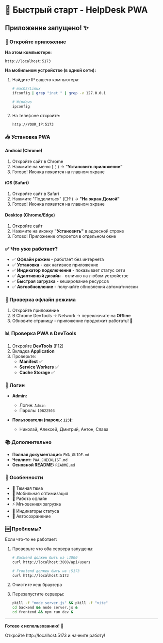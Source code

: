 # 🚀 Быстрый старт - HelpDesk PWA

## Приложение запущено! ✨

### 📱 Откройте приложение

**На этом компьютере:**
```
http://localhost:5173
```

**На мобильном устройстве (в одной сети):**
1. Найдите IP вашего компьютера:
   ```bash
   # macOS/Linux
   ifconfig | grep "inet " | grep -v 127.0.0.1
   
   # Windows
   ipconfig
   ```

2. На телефоне откройте:
   ```
   http://YOUR_IP:5173
   ```

### 📥 Установка PWA

#### Android (Chrome)
1. Откройте сайт в Chrome
2. Нажмите на меню (⋮) → **"Установить приложение"**
3. Готово! Иконка появится на главном экране

#### iOS (Safari)
1. Откройте сайт в Safari
2. Нажмите "Поделиться" (□↑) → **"На экран Домой"**
3. Готово! Иконка появится на главном экране

#### Desktop (Chrome/Edge)
1. Откройте сайт
2. Нажмите на иконку **"Установить"** в адресной строке
3. Готово! Приложение откроется в отдельном окне

### ✅ Что уже работает?

- ✅ **Офлайн режим** - работает без интернета
- ✅ **Установка** - как нативное приложение
- ✅ **Индикатор подключения** - показывает статус сети
- ✅ **Адаптивный дизайн** - отлично на любом устройстве
- ✅ **Быстрая загрузка** - кеширование ресурсов
- ✅ **Автообновление** - получайте обновления автоматически

### 🧪 Проверка офлайн режима

1. Откройте приложение
2. В Chrome DevTools → Network → переключите на **Offline**
3. Обновите страницу - приложение продолжит работать! 🎉

### 📊 Проверка PWA в DevTools

1. Откройте **DevTools** (F12)
2. Вкладка **Application**
3. Проверьте:
   - **Manifest** ✅
   - **Service Workers** ✅
   - **Cache Storage** ✅

### 🎯 Логин

- **Admin:**
  - Логин: `Admin`
  - Пароль: `19822503`

- **Пользователи (пароль: `123`):**
  - Николай, Алексей, Дмитрий, Антон, Слава

### 📚 Дополнительно

- **Полная документация:** `PWA_GUIDE.md`
- **Чеклист:** `PWA_CHECKLIST.md`
- **Основной README:** `README.md`

### 🎨 Особенности

- 🌙 Темная тема
- 📱 Мобильная оптимизация
- 📴 Работа офлайн
- ⚡ Мгновенная загрузка
- 🔔 Индикаторы статуса
- 💾 Автосохранение

### 🆘 Проблемы?

Если что-то не работает:

1. Проверьте что оба сервера запущены:
   ```bash
   # Backend должен быть на :3000
   curl http://localhost:3000/api/users
   
   # Frontend должен быть на :5173
   curl http://localhost:5173
   ```

2. Очистите кеш браузера
3. Перезапустите серверы:
   ```bash
   pkill -f "node server.js" && pkill -f "vite"
   cd backend && node server.js &
   cd frontend && npm run dev &
   ```

---

**Готово к использованию!** 🚀

Откройте http://localhost:5173 и начните работу!

